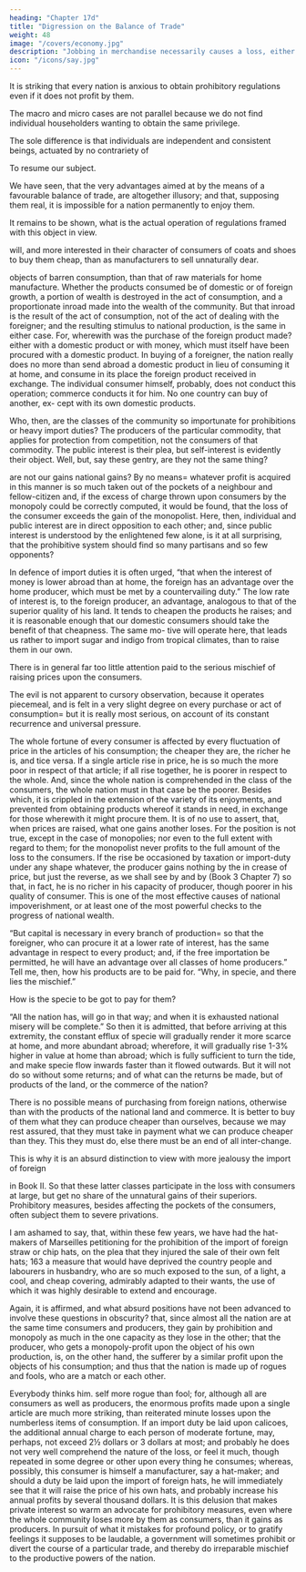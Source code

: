 ```yaml
---
heading: "Chapter 17d"
title: "Digression on the Balance of Trade"
weight: 48
image: "/covers/economy.jpg"
description: "Jobbing in merchandise necessarily causes a loss, either to the jobber, if the price be not raised by the transaction, or to the consumer, if it be raised"
icon: "/icons/say.jpg"
---
```




It is striking that every nation is anxious to obtain prohibitory regulations even if it does not profit by them. 

The macro and micro cases are not parallel because we do not find individual householders wanting to obtain the same privilege.

The sole difference is that individuals are independent and consistent beings, actuated by no contrariety of 

To resume our subject.

We have seen, that the very advantages aimed at by the means of a favourable balance of trade,
are altogether illusory; and that, supposing them real, it is
impossible for a nation permanently to enjoy them.

It remains to be shown, what is the actual operation of regulations framed
with this object in view.

will, and more interested in their character of consumers of
coats and shoes to buy them cheap, than as manufacturers to
sell unnaturally dear.

objects of barren consumption, than that of raw materials for home manufacture. Whether the products consumed be of
domestic or of foreign growth, a portion of wealth is destroyed in the act of consumption, and a proportionate inroad made
into the wealth of the community. But that inroad is the result of the act of consumption, not of the act of dealing with the foreigner; and the resulting stimulus to national production, is the same in either case. For, wherewith was the purchase of the foreign product made? either with a domestic product or with money, which must itself have been procured with a domestic product. In buying of a foreigner, the nation really does no more than send abroad a domestic product in lieu of consuming it at home, and consume in its place the foreign product received in exchange. The individual consumer himself, probably, does not conduct this operation; commerce conducts it for him. No one country can buy of another, ex-
cept with its own domestic products.

Who, then, are the classes of the community so importunate for prohibitions or heavy import duties? The producers of the particular commodity, that applies for protection from competition, not the consumers of that commodity. The public interest is their plea, but self-interest is evidently their object. Well, but, say these gentry, are they not the same thing?

are not our gains national gains? By no means= whatever profit is acquired in this manner is so much taken out of the pockets of a neighbour and fellow-citizen and, if the excess of charge thrown upon consumers by the monopoly could be correctly computed, it would be found, that the loss of the consumer exceeds the gain of the monopolist. Here, then, individual and public interest are in direct opposition to each other; and, since public interest is understood by the enlightened few alone, is it at all surprising, that the prohibitive system should find so many partisans and so few opponents?

In defence of import duties it is often urged, “that when the interest of money is lower abroad than at home, the foreign has an advantage over the home producer, which must be met by a countervailing duty.” The low rate of interest is, to the foreign producer, an advantage, analogous to that of the superior quality of his land. It tends to cheapen the products he
raises; and it is reasonable enough that our domestic consumers should take the benefit of that cheapness. The same mo-
tive will operate here, that leads us rather to import sugar and
indigo from tropical climates, than to raise them in our own. 

There is in general far too little attention paid to the serious mischief of raising prices upon the consumers. 

The evil is not apparent to cursory observation, because it operates piecemeal, and is felt in a very slight degree on every purchase or
act of consumption= but it is really most serious, on account of its constant recurrence and universal pressure. 

The whole fortune of every consumer is affected by every fluctuation of price in the articles of his consumption; the cheaper they are, the richer he is, and tice versa. If a single article rise in price, he is so much the more poor in respect of that article; if all rise together, he is poorer in respect to the whole. And, since
the whole nation is comprehended in the class of the consumers, the whole nation must in that case be the poorer. Besides
which, it is crippled in the extension of the variety of its enjoyments, and prevented from obtaining products whereof it
stands in need, in exchange for those wherewith it might procure them. It is of no use to assert, that, when prices are raised, what one gains another loses. For the position is not true, except in the case of monopolies; nor even to the full extent with regard to them; for the monopolist never profits to the
full amount of the loss to the consumers. If the rise be occasioned by taxation or import-duty under any shape whatever,
the producer gains nothing by the in crease of price, but just the reverse, as we shall see by and by (Book 3 Chapter 7) so that, in fact, he is no richer in his capacity of producer, though poorer in his quality of consumer. This is one of the
most effective causes of national impoverishment, or at least one of the most powerful checks to the progress of national
wealth.

“But capital is necessary in every branch of production= so that the foreigner, who can procure it at a lower rate of interest, has the same advantage in respect to every product; and, if the free importation be permitted, he will have an advantage over all classes of home producers.” Tell me, then, how his products are to be paid for. “Why, in specie, and there lies the mischief.” 

How is the specie to be got to pay for them? 

“All the nation has, will go in that way; and when it is exhausted national misery will be complete.” So then it is
admitted, that before arriving at this extremity, the constant efflux of specie will gradually render it more scarce at home, and more abundant abroad; wherefore, it will gradually rise 1-3% higher in value at home than abroad; which is
fully sufficient to turn the tide, and make specie flow inwards faster than it flowed outwards. But it will not do so without some returns; and of what can the returns be made, but of
products of the land, or the commerce of the nation? 

There is no possible means of purchasing from foreign nations, otherwise than with the products of the national land and commerce. It is better to buy of them what they can produce cheaper than ourselves, because we may rest assured, that
they must take in payment what we can produce cheaper than they. This they must do, else there must be an end of all inter-change.

This is why it is an absurd distinction to view with more jealousy the import of foreign


in Book II. So that these latter classes participate in the loss with consumers at large, but get no share of the unnatural
gains of their superiors. Prohibitory measures, besides affecting the pockets of the consumers, often subject them to severe privations. 

I am ashamed to say, that, within these few years, we have had the hat-makers of Marseilles petitioning
for the prohibition of the import of foreign straw or chip hats, on the plea that they injured the sale of their own felt hats; 163
a measure that would have deprived the country people and labourers in husbandry, who are so much exposed to the sun,
of a light, a cool, and cheap covering, admirably adapted to their wants, the use of which it was highly desirable to extend
and encourage.

Again, it is affirmed, and what absurd positions have not been
advanced to involve these questions in obscurity? that, since
almost all the nation are at the same time consumers and producers, they gain by prohibition and monopoly as much in
the one capacity as they lose in the other; that the producer, who gets a monopoly-profit upon the object of his own production, is, on the other hand, the sufferer by a similar profit upon the objects of his consumption; and thus that the nation is made up of rogues and fools, who are a match or each
other. 

Everybody thinks him. self more rogue than fool; for, although all are consumers as well as producers, the enormous profits made upon a single article are much more striking, than reiterated minute losses upon the numberless items of consumption. If an import duty be laid upon calicoes, the additional annual charge to each person of moderate fortune, may, perhaps, not exceed 2½ dollars or 3 dollars at most; and probably he does not very
well comprehend the nature of the loss, or feel it much, though repeated in some degree or other upon every thing he consumes; whereas, possibly, this consumer is himself a manufacturer, say a hat-maker; and should a duty be laid upon the import of foreign hats, he will immediately see that it will raise the price of his own hats, and probably increase his annual profits by several thousand dollars. It is this delusion that makes private interest so warm an advocate for prohibitory measures, even where the whole community loses more by them as consumers, than it gains as producers.
In pursuit of what it mistakes for profound policy, or to gratify feelings it supposes to be laudable, a government will sometimes prohibit or divert the course of a particular trade, and thereby do irreparable mischief to the productive powers of the nation. 

